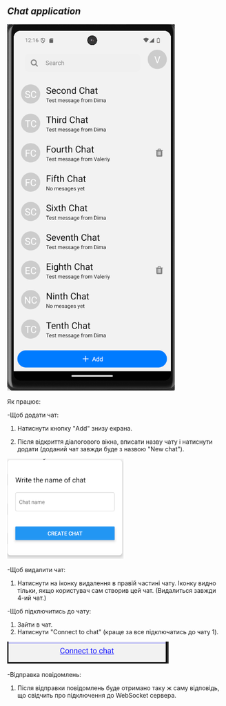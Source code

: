 ## _Chat application_

![alt text](app/assets/image-1.png)

Як працює:

  -Щоб додати чат:

  1. Натиснути кнопку "Add" знизу екрана.

  2. Після відкриття діалогового вікна, вписати назву чату і натиснути додати (доданий чат завжди буде з назвою "New chat").

  ![alt text](app/assets/image-2.png)

  -Щоб видалити чат:

  1. Натиснути на іконку видалення в правій частині чату. Іконку видно тільки, якщо користувач сам створив цей чат. (Видалиться завжди 4-ий чат.)

  -Щоб підключитись до чату:

  1. Зайти в чат.
  2. Натиснути "Connect to chat" (краще за все підключатись до чату 1).

  ![alt text](app/assets/image-3.png)
  
  -Відправка повідомлень:

  1. Після відправки повідомлень буде отримано таку ж саму відповідь, що свідчить про підключення до WebSocket сервера.